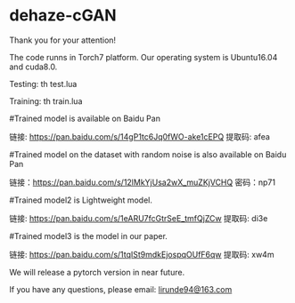 # dehaze-cGAN

Thank you for your attention!

The code runns in Torch7 platform. 
Our operating system is Ubuntu16.04 and cuda8.0.

Testing:
th test.lua

Training:
th train.lua

#Trained model is available on Baidu Pan

链接: https://pan.baidu.com/s/14gP1tc6Jq0fWO-ake1cEPQ 提取码: afea

#Trained model on the dataset with random noise is also available on Baidu Pan

链接：https://pan.baidu.com/s/12lMkYjUsa2wX_muZKjVCHQ 密码：np71

#Trained model2 is Lightweight model.

链接: https://pan.baidu.com/s/1eARU7fcGtrSeE_tmfQjZCw 提取码: di3e


#Trained model3 is the model in our paper.

链接: https://pan.baidu.com/s/1tqISt9mdkEjospqOUfF6qw 提取码: xw4m

We will release a pytorch version in near future. 

If you have any questions, please email: lirunde94@163.com
